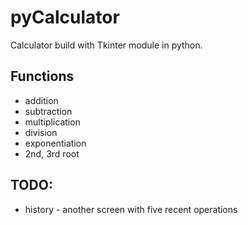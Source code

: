 ﻿# pyCalculator
 
Calculator build with Tkinter module in python.

## Functions

* addition
* subtraction
* multiplication
* division
* exponentiation
* 2nd, 3rd root

## TODO:

* history - another screen with five recent operations
